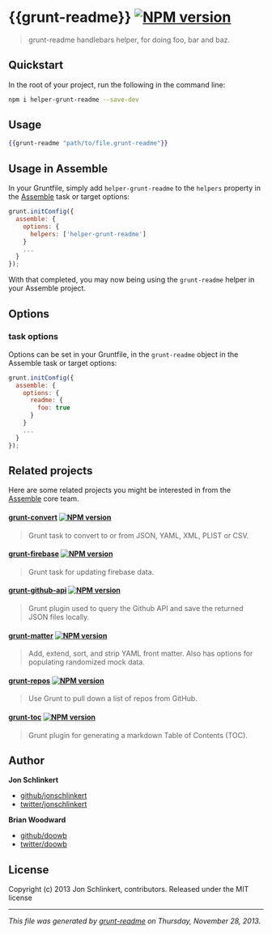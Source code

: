 # {{grunt-readme}} [![NPM version](https://badge.fury.io/js/helper-grunt-readme.png)](http://badge.fury.io/js/helper-grunt-readme)

> grunt-readme handlebars helper, for doing foo, bar and baz.

## Quickstart
In the root of your project, run the following in the command line:

```bash
npm i helper-grunt-readme --save-dev
```

## Usage

```handlebars
{{grunt-readme "path/to/file.grunt-readme"}}
```

## Usage in Assemble
In your Gruntfile, simply add `helper-grunt-readme` to the `helpers` property in the [Assemble](http://assemble.io) task or target options:

```javascript
grunt.initConfig({
  assemble: {
    options: {
      helpers: ['helper-grunt-readme']
    }
    ...
  }
});
```
With that completed, you may now being using the `grunt-readme` helper in your Assemble project.

## Options
### task options
Options can be set in your Gruntfile, in the `grunt-readme` object in the Assemble task or target options:

```javascript
grunt.initConfig({
  assemble: {
    options: {
      readme: {
        foo: true
      }
    }
    ...
  }
});
```

## Related projects
Here are some related projects you might be interested in from the [Assemble](http://assemble.io) core team.  

#### [grunt-convert](https://github.com/assemble/grunt-convert) [![NPM version](https://badge.fury.io/js/grunt-convert.png)](http://badge.fury.io/js/grunt-convert)
> Grunt task to convert to or from JSON, YAML, XML, PLIST or CSV.  

#### [grunt-firebase](https://github.com/assemble/grunt-firebase) [![NPM version](https://badge.fury.io/js/grunt-firebase.png)](http://badge.fury.io/js/grunt-firebase)
> Grunt task for updating firebase data.  

#### [grunt-github-api](https://github.com/assemble/grunt-github-api) [![NPM version](https://badge.fury.io/js/grunt-github-api.png)](http://badge.fury.io/js/grunt-github-api)
> Grunt plugin used to query the Github API and save the returned JSON files locally.  

#### [grunt-matter](https://github.com/assemble/grunt-matter) [![NPM version](https://badge.fury.io/js/grunt-matter.png)](http://badge.fury.io/js/grunt-matter)
> Add, extend, sort, and strip YAML front matter. Also has options for populating randomized mock data.  

#### [grunt-repos](https://github.com/assemble/grunt-repos) [![NPM version](https://badge.fury.io/js/grunt-repos.png)](http://badge.fury.io/js/grunt-repos)
> Use Grunt to pull down a list of repos from GitHub.  

#### [grunt-toc](https://github.com/assemble/grunt-toc) [![NPM version](https://badge.fury.io/js/grunt-toc.png)](http://badge.fury.io/js/grunt-toc)
> Grunt plugin for generating a markdown Table of Contents (TOC). 


## Author

**Jon Schlinkert**

+ [github/jonschlinkert](https://github.com/jonschlinkert)
+ [twitter/jonschlinkert](http://twitter.com/jonschlinkert)

**Brian Woodward**

+ [github/doowb](https://github.com/doowb)
+ [twitter/doowb](http://twitter.com/jonschlinkert)


## License
Copyright (c) 2013 Jon Schlinkert, contributors.
Released under the MIT license

***

_This file was generated by [grunt-readme](https://github.com/assemble/grunt-readme) on Thursday, November 28, 2013._

[grunt]: http://gruntjs.com/
[Getting Started]: https://github.com/gruntjs/grunt/blob/devel/docs/getting_started.md
[package.json]: https://npmjs.org/doc/json.html

